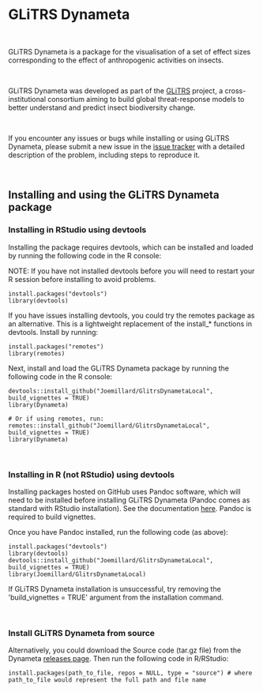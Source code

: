 # GLiTRS Dynameta

<br>

GLiTRS Dynameta is a package for the visualisation of a set of effect sizes corresponding to the effect of anthropogenic activities on insects.

<br>

GLiTRS Dynameta was developed as part of the [GLiTRS](https://glitrs.ceh.ac.uk/) project, a cross-institutional consortium aiming to build global threat-response models to better understand and predict insect biodiversity change.

<br>

If you encounter any issues or bugs while installing or using GLiTRS Dynameta, please submit a new issue in the [issue tracker](https://github.com/Joemillard/GlitrsDynametaLocal/issues) with a detailed description of the problem, including steps to reproduce it.

<br>

<a name="installing-and-using-the-glitrs-dynameta-package"></a>
## Installing and using the GLiTRS Dynameta package 


### Installing in RStudio using devtools
Installing the package requires devtools, which can be installed and loaded by running the following code in the R console:

NOTE: If you have not installed devtools before you will need to restart your R session before installing to avoid problems. 
```
install.packages("devtools")
library(devtools)
```
If you have issues installing devtools, you could try the remotes package as an alternative. This is a lightweight replacement of the install_* functions in devtools. Install by running:
```
install.packages("remotes")
library(remotes)
```

Next, install and load the GLiTRS Dynameta package by running the following code in the R console:
```
devtools::install_github("Joemillard/GlitrsDynametaLocal", build_vignettes = TRUE) 
library(Dynameta)

# Or if using remotes, run: 
remotes::install_github("Joemillard/GlitrsDynametaLocal", build_vignettes = TRUE) 
library(Dynameta)
```
<br> 

### Installing in R (not RStudio) using devtools
Installing packages hosted on GitHub uses Pandoc software, which will need to be installed before installing GLiTRS Dynameta (Pandoc comes as standard with RStudio installation). See the documentation [here](https://pandoc.org/installing.html). Pandoc is required to build vignettes. 

Once you have Pandoc installed, run the following code (as above):
```
install.packages("devtools")
library(devtools)
devtools::install_github("Joemillard/GlitrsDynametaLocal", build_vignettes = TRUE) 
library(Joemillard/GlitrsDynametaLocal)
```
If GLiTRS Dynameta installation is unsuccessful, try removing the 'build_vignettes = TRUE' argument from the installation command. 

<br>

### Install GLiTRS Dynameta from source
Alternatively, you could download the Source code (tar.gz file) from the Dynameta [releases page](https://github.com/Joemillard/GlitrsDynametaLocal/releases). Then run the following code in R/RStudio:
```
install.packages(path_to_file, repos = NULL, type = "source") # where path_to_file would represent the full path and file name
```

<br>
